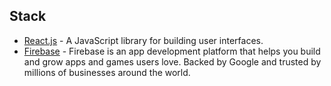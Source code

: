 ## Stack

- [React.js](https://reactjs.org/) - A JavaScript library for building user interfaces.
- [Firebase](https://firebase.google.com/) - Firebase is an app development platform that helps you build and grow apps and games users love. Backed by Google and trusted by millions of businesses around the world.
